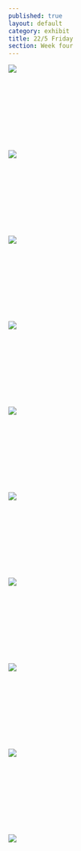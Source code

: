```yaml
---
published: true
layout: default
category: exhibit
title: 22/5 Friday
section: Week four
---
```


<img src="https://i.imgur.com/RymQjznl.jpg">
<br><br>
<br><br>
<br><br>
<br><br>
<br><br>
<img src="https://i.imgur.com/NIVDR5bl.jpg">
<br><br>
<br><br>
<br><br>
<br><br>
<br><br>
<img src="https://i.imgur.com/zoNQ8mel.jpg">
<br><br>
<br><br>
<br><br>
<br><br>
<br><br>
<img src="https://i.imgur.com/SqgxnV6l.jpg">
<br><br>
<br><br>
<br><br>
<br><br>
<br><br>
<img src="https://i.imgur.com/smngey8l.jpg">
<br><br>
<br><br>
<br><br>
<br><br>
<br><br>
<img src="https://i.imgur.com/ZZmT55Gl.jpg">
<br><br>
<br><br>
<br><br>
<br><br>
<br><br>
<img src="https://i.imgur.com/edsOyipl.jpg">
<br><br>
<br><br>
<br><br>
<br><br>
<br><br>
<img src="https://i.imgur.com/pmhhbDll.jpg">
<br><br>
<br><br>
<br><br>
<br><br>
<br><br>
<img src="https://i.imgur.com/W2l7PWrl.jpg">
<br><br>
<br><br>
<br><br>
<br><br>
<br><br>
<img src="https://i.imgur.com/EyUXudyl.jpg">
<br><br>
<br><br>
<br><br>
<br><br>
<br><br>

